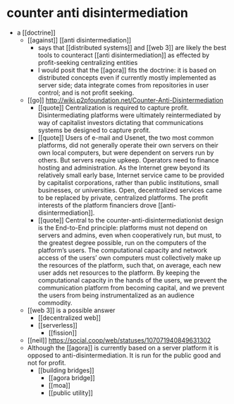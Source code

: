 # counter anti disintermediation

- a [[doctrine]]
  - [[against]] [[anti disintermediation]]
    - says that [[distributed systems]] and [[web 3]] are likely the best tools to counteract [[anti disintermediation]] as effected by profit-seeking centralizing entities
    - I would posit that the [[agora]] fits the doctrine: it is based on distributed concepts even if currently mostly implemented as server side; data integrate comes from repositories in user control; and is not profit seeking.
  - [[go]] http://wiki.p2pfoundation.net/Counter-Anti-Disintermediation
    - [[quote]] Centralization is required to capture profit. Disintermediating platforms were ultimately reintermediated by way of capitalist investors dictating that communications systems be designed to capture profit.
    - [[quote]] Users of e-mail and Usenet, the two most common platforms, did not generally operate their own servers on their own local computers, but were dependent on servers run by others. But servers require upkeep. Operators need to finance hosting and administration. As the Internet grew beyond its relatively small early base, Internet service came to be provided by capitalist corporations, rather than public institutions, small businesses, or universities. Open, decentralized services came to be replaced by private, centralized platforms. The profit interests of the platform financiers drove [[anti-disintermediation]]. 
    - [[quote]] Central to the counter-anti-disintermediationist design is the End-to-End principle: platforms must not depend on servers and admins, even when cooperatively run, but must, to the greatest degree possible, run on the computers of the platform’s users. The computational capacity and network access of the users’ own computers must collectively make up the resources of the platform, such that, on average, each new user adds net resources to the platform. By keeping the computational capacity in the hands of the users, we prevent the communication platform from becoming capital, and we prevent the users from being instrumentalized as an audience commodity. 
  - [[web 3]] is a possible answer
    - [[decentralized web]]
    - [[serverless]]
      - [[fission]]
  - [[neil]] https://social.coop/web/statuses/107071940849631302
  - Although the [[agora]] is currently based on a server platform it is opposed to anti-disintermediation. It is run for the public good and not for profit.
    - [[building bridges]]
      - [[agora bridge]]
      - [[moa]] 
      - [[public utility]]


